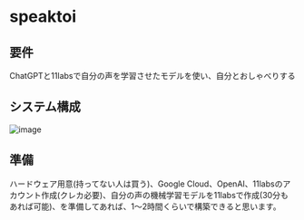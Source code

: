 # speaktoi

## 要件

ChatGPTと11labsで自分の声を学習させたモデルを使い、自分とおしゃべりする

## システム構成

![image](https://github.com/sitopp/speaktoi/assets/1670181/014de21f-43cf-4db9-8594-265066a95caa)

## 準備

ハードウェア用意(持ってない人は買う)、Google Cloud、OpenAI、11labsのアカウント作成(クレカ必要)、自分の声の機械学習モデルを11labsで作成(30分もあれば可能)、を準備してあれば、1〜2時間くらいで構築できると思います。


